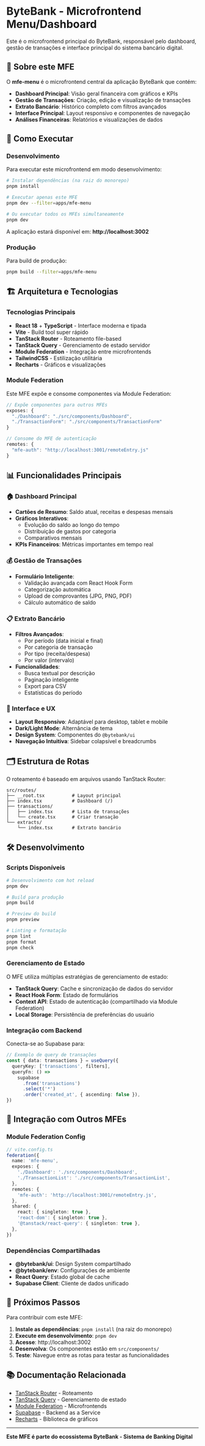 # ByteBank - Microfrontend Menu/Dashboard

Este é o microfrontend principal do ByteBank, responsável pelo dashboard, gestão de transações e interface principal do sistema bancário digital.

## 🎯 Sobre este MFE

O **mfe-menu** é o microfrontend central da aplicação ByteBank que contém:

- **Dashboard Principal**: Visão geral financeira com gráficos e KPIs
- **Gestão de Transações**: Criação, edição e visualização de transações
- **Extrato Bancário**: Histórico completo com filtros avançados
- **Interface Principal**: Layout responsivo e componentes de navegação
- **Análises Financeiras**: Relatórios e visualizações de dados

## 🚀 Como Executar

### Desenvolvimento

Para executar este microfrontend em modo desenvolvimento:

```bash
# Instalar dependências (na raiz do monorepo)
pnpm install

# Executar apenas este MFE
pnpm dev --filter=apps/mfe-menu

# Ou executar todos os MFEs simultaneamente
pnpm dev
```

A aplicação estará disponível em: **http://localhost:3002**

### Produção

Para build de produção:

```bash
pnpm build --filter=apps/mfe-menu
```

## 🏗️ Arquitetura e Tecnologias

### Tecnologias Principais

- **React 18** + **TypeScript** - Interface moderna e tipada
- **Vite** - Build tool super rápido
- **TanStack Router** - Roteamento file-based
- **TanStack Query** - Gerenciamento de estado servidor
- **Module Federation** - Integração entre microfrontends
- **TailwindCSS** - Estilização utilitária
- **Recharts** - Gráficos e visualizações

### Module Federation

Este MFE expõe e consome componentes via Module Federation:

```typescript
// Expõe componentes para outros MFEs
exposes: {
  "./Dashboard": "./src/components/Dashboard",
  "./TransactionForm": "./src/components/TransactionForm"
}

// Consome do MFE de autenticação
remotes: {
  "mfe-auth": "http://localhost:3001/remoteEntry.js"
}
```

## 📊 Funcionalidades Principais

### 🏠 Dashboard Principal

- **Cartões de Resumo**: Saldo atual, receitas e despesas mensais
- **Gráficos Interativos**:
  - Evolução do saldo ao longo do tempo
  - Distribuição de gastos por categoria
  - Comparativos mensais
- **KPIs Financeiros**: Métricas importantes em tempo real

### 💰 Gestão de Transações

- **Formulário Inteligente**:
  - Validação avançada com React Hook Form
  - Categorização automática
  - Upload de comprovantes (JPG, PNG, PDF)
  - Cálculo automático de saldo

### 📋 Extrato Bancário

- **Filtros Avançados**:
  - Por período (data inicial e final)
  - Por categoria de transação
  - Por tipo (receita/despesa)
  - Por valor (intervalo)
- **Funcionalidades**:
  - Busca textual por descrição
  - Paginação inteligente
  - Export para CSV
  - Estatísticas do período

### 🎨 Interface e UX

- **Layout Responsivo**: Adaptável para desktop, tablet e mobile
- **Dark/Light Mode**: Alternância de tema
- **Design System**: Componentes do `@bytebank/ui`
- **Navegação Intuitiva**: Sidebar colapsível e breadcrumbs

## 🗂️ Estrutura de Rotas

O roteamento é baseado em arquivos usando TanStack Router:

```
src/routes/
├── __root.tsx          # Layout principal
├── index.tsx           # Dashboard (/)
├── transactions/
│   ├── index.tsx       # Lista de transações
│   └── create.tsx      # Criar transação
└── extracts/
    └── index.tsx       # Extrato bancário
```

## 🛠️ Desenvolvimento

### Scripts Disponíveis

```bash
# Desenvolvimento com hot reload
pnpm dev

# Build para produção
pnpm build

# Preview do build
pnpm preview

# Linting e formatação
pnpm lint
pnpm format
pnpm check
```

### Gerenciamento de Estado

O MFE utiliza múltiplas estratégias de gerenciamento de estado:

- **TanStack Query**: Cache e sincronização de dados do servidor
- **React Hook Form**: Estado de formulários
- **Context API**: Estado de autenticação (compartilhado via Module Federation)
- **Local Storage**: Persistência de preferências do usuário

### Integração com Backend

Conecta-se ao Supabase para:

```typescript
// Exemplo de query de transações
const { data: transactions } = useQuery({
  queryKey: ['transactions', filters],
  queryFn: () =>
    supabase
      .from('transactions')
      .select('*')
      .order('created_at', { ascending: false }),
})
```

## 🔗 Integração com Outros MFEs

### Module Federation Config

```typescript
// vite.config.ts
federation({
  name: 'mfe-menu',
  exposes: {
    './Dashboard': './src/components/Dashboard',
    './TransactionList': './src/components/TransactionList',
  },
  remotes: {
    'mfe-auth': 'http://localhost:3001/remoteEntry.js',
  },
  shared: {
    react: { singleton: true },
    'react-dom': { singleton: true },
    '@tanstack/react-query': { singleton: true },
  },
})
```

### Dependências Compartilhadas

- **@bytebank/ui**: Design System compartilhado
- **@bytebank/env**: Configurações de ambiente
- **React Query**: Estado global de cache
- **Supabase Client**: Cliente de dados unificado

## 🎯 Próximos Passos

Para contribuir com este MFE:

1. **Instale as dependências**: `pnpm install` (na raiz do monorepo)
2. **Execute em desenvolvimento**: `pnpm dev`
3. **Acesse**: http://localhost:3002
4. **Desenvolva**: Os componentes estão em `src/components/`
5. **Teste**: Navegue entre as rotas para testar as funcionalidades

## 📚 Documentação Relacionada

- [TanStack Router](https://tanstack.com/router) - Roteamento
- [TanStack Query](https://tanstack.com/query) - Gerenciamento de estado
- [Module Federation](https://module-federation.io/) - Microfrontends
- [Supabase](https://supabase.com/docs) - Backend as a Service
- [Recharts](https://recharts.org/) - Biblioteca de gráficos

---

**Este MFE é parte do ecossistema ByteBank - Sistema de Banking Digital**
